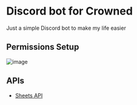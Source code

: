 # Discord bot for Crowned

Just a simple Discord bot to make my life easier

## Permissions Setup
![image](https://user-images.githubusercontent.com/32492656/143509311-3a18fa7d-c2f9-452f-8e2d-85dac80c376b.png)

## APIs
- [Sheets API](https://developers.google.com/sheets)
